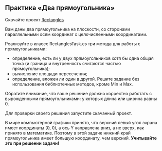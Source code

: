 ## Практика «Два прямоугольника» 

Скачайте проект [Rectangles](https://ulearn.me/Exercise/StudentZip?courseId=BasicProgramming&slideId=1da7338b-910e-45af-9648-dcf615bf2f1c)

Вам даны два прямоугольника на плоскости, со сторонами параллельными осям координат с целочисленными координатами.

Реализуйте в классе RectanglesTask.cs три метода для работы с прямоугольниками:

- определение, есть ли у двух прямоугольников хотя бы одна общая точка (и граница и внутренность считаются частью прямоугольника);
- вычисление площади пересечения;
- определение, вложен ли один в другой.
Решите задание без использования библиотечных методов, кроме Min и Max.

Обратите внимание, что ваше решение должно корректно работать с вырожденными прямоугольниками: у которых длина или ширина равны 0.

Для проверки своего решения запустите скачанный проект.

В мире компьютерной графики принято, что верхний левый угол экрана имеет координаты (0, 0), 
а ось Y направлена вниз, а не вверх, как принято в математике. Поэтому в этой задаче нижний край прямоугольника имеет 
большую координату, чем верхний. **Учитывайте это при решении задачи!**
